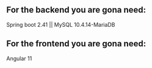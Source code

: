 ## For the backend you are gona need:

Spring boot 2.41 || MySQL 10.4.14-MariaDB

## For the frontend you are gona need:

Angular 11
